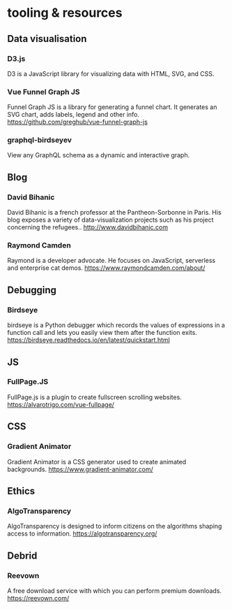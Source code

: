 # tooling & resources


## Data visualisation 
### D3.js
D3 is a JavaScript library for visualizing data with HTML, SVG, and CSS.

### Vue Funnel Graph JS
Funnel Graph JS is a library for generating a funnel chart. It generates an SVG chart, adds labels, legend and other info.
https://github.com/greghub/vue-funnel-graph-js

### graphql-birdseyev 
View any GraphQL schema as a dynamic and interactive graph. 

## Blog
### David Bihanic
David Bihanic is a french professor at the Pantheon-Sorbonne in Paris. His blog exposes a variety of data-visualization projects such as his project concerning the refugees.. 
http://www.davidbihanic.com

### Raymond Camden
Raymond is a developer advocate. He focuses on JavaScript, serverless and enterprise cat demos. https://www.raymondcamden.com/about/

## Debugging
### Birdseye
birdseye is a Python debugger which records the values of expressions in a function call and lets you easily view them after the function exits. 
https://birdseye.readthedocs.io/en/latest/quickstart.html
 
## JS
### FullPage.JS
FullPage.js is a plugin to create fullscreen scrolling websites.
https://alvarotrigo.com/vue-fullpage/

## CSS
### Gradient Animator
Gradient Animator is a CSS generator used to create animated backgrounds.
https://www.gradient-animator.com/

## Ethics
### AlgoTransparency
AlgoTransparency is designed to inform citizens on the algorithms shaping access to information.
https://algotransparency.org/

## Debrid
### Reevown
A free download service with which you can perform premium downloads.
https://reevown.com/

